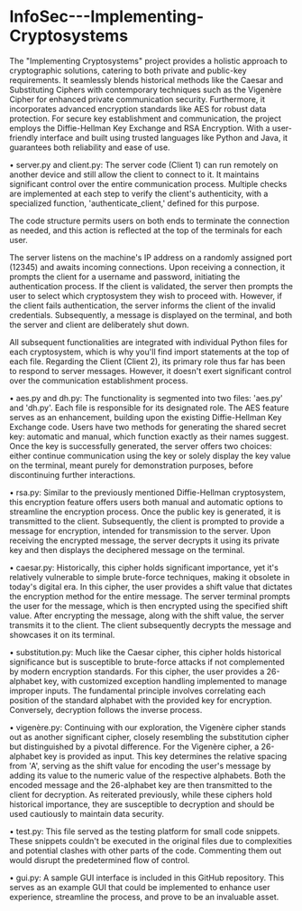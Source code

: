 # InfoSec---Implementing-Cryptosystems
The "Implementing Cryptosystems" project provides a holistic approach to cryptographic solutions, catering to both private and public-key requirements. It seamlessly blends historical methods like the Caesar and Substituting Ciphers with contemporary techniques such as the Vigenère Cipher for enhanced private communication security. Furthermore, it incorporates advanced encryption standards like AES for robust data protection. For secure key establishment and communication, the project employs the Diffie-Hellman Key Exchange and RSA Encryption. With a user-friendly 
interface and built using trusted languages like Python and Java, it guarantees both reliability and ease of use. 


•	server.py and client.py: 
The server code (Client 1) can run remotely on another device and still allow the client to connect to it. It maintains significant control over the entire communication process. Multiple checks are implemented at each step to verify the client's authenticity, with a specialized function, 'authenticate_client,' defined for this purpose.

The code structure permits users on both ends to terminate the connection as needed, and this action is reflected at the top of the terminals for each user.

The server listens on the machine's IP address on a randomly assigned port (12345) and awaits incoming connections. Upon receiving a connection, it prompts the client for a username and password, initiating the authentication process. If the client is validated, the server then prompts the user to select which cryptosystem they wish to proceed with. However, if the client fails authentication, the server informs the client of the invalid credentials. Subsequently, a message is displayed on the terminal, and both the server and client are deliberately shut down.

All subsequent functionalities are integrated with individual Python files for each cryptosystem, which is why you'll find import statements at the top of each file.
Regarding the Client (Client 2), its primary role thus far has been to respond to server messages. However, it doesn't exert significant control over the communication establishment process.


• aes.py and dh.py:
The functionality is segmented into two files: 'aes.py' and 'dh.py'. Each file is responsible for its designated role. The AES feature serves as an enhancement, building upon the existing Diffie-Hellman Key Exchange code.
Users have two methods for generating the shared secret key: automatic and manual, which function exactly as their names suggest. Once the key is successfully generated, the server offers two choices: either continue communication using the key or solely display the key value on the terminal, meant purely for demonstration purposes, before discontinuing further interactions.


•	rsa.py: 
Similar to the previously mentioned Diffie-Hellman cryptosystem, this encryption feature offers users both manual and automatic options to streamline the encryption process.
Once the public key is generated, it is transmitted to the client. Subsequently, the client is prompted to provide a message for encryption, intended for transmission to the server.
Upon receiving the encrypted message, the server decrypts it using its private key and then displays the deciphered message on the terminal.


•	caesar.py:
Historically, this cipher holds significant importance, yet it's relatively vulnerable to simple brute-force techniques, making it obsolete in today's digital era.
In this cipher, the user provides a shift value that dictates the encryption method for the entire message. The server terminal prompts the user for the message, which is then encrypted using the specified shift value. After encrypting the message, along with the shift value, the server transmits it to the client. The client subsequently decrypts the message and showcases it on its terminal.


•	substitution.py: 
Much like the Caesar cipher, this cipher holds historical significance but is susceptible to brute-force attacks if not complemented by modern encryption standards.
For this cipher, the user provides a 26-alphabet key, with customized exception handling implemented to manage improper inputs. The fundamental principle involves correlating each position of the standard alphabet with the provided key for encryption. Conversely, decryption follows the inverse process.


•	vigenère.py:
Continuing with our exploration, the Vigenère cipher stands out as another significant cipher, closely resembling the substitution cipher but distinguished by a pivotal difference.
For the Vigenère cipher, a 26-alphabet key is provided as input. This key determines the relative spacing from 'A', serving as the shift value for encoding the user's message by adding its value to the numeric value of the respective alphabets. Both the encoded message and the 26-alphabet key are then transmitted to the client for decryption.
As reiterated previously, while these ciphers hold historical importance, they are susceptible to decryption and should be used cautiously to maintain data security.


•	test.py: 
This file served as the testing platform for small code snippets. These snippets couldn't be executed in the original files due to complexities and potential clashes with other parts of the code. Commenting them out would disrupt the predetermined flow of control.


•	gui.py: 
A sample GUI interface is included in this GitHub repository. This serves as an example GUI that could be implemented to enhance user experience, streamline the process, and prove to be an invaluable asset.
